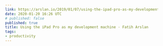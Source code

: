 ```yaml
---
link: https://arslan.io/2019/01/07/using-the-ipad-pro-as-my-development-machine/
date: 2020-01-20 16:26 UTC
# published: false
published: true
title: Using the iPad Pro as my development machine · Fatih Arslan
tags:
- productivity
---
```




